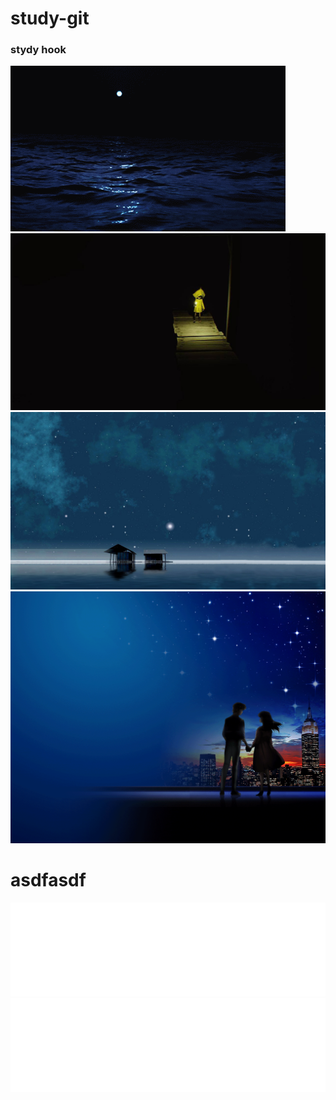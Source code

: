 # study-git

### stydy hook
![aa1](./tests/images/gif/1525.gif)
![bb22](./tests/images/jpg/20c01.jpg)
![ccc333](./tests/images/png/54542.jpg)
![ddd444](./tests/images/gif/53.gif)

# asdfasdf


<iframe width=100% src="./AboutMe.md"  frameborder=0 allowfullscreen></iframe>

<iframe width=100% src="./AboutMe.html"  frameborder=0 allowfullscreen></iframe>
